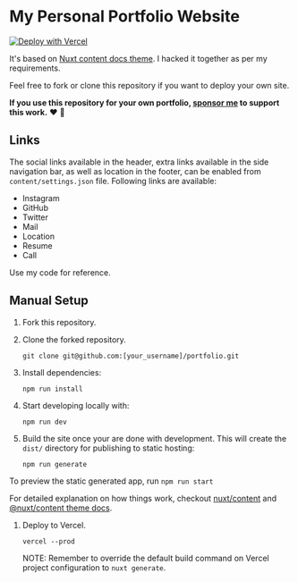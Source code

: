 # My Personal Portfolio Website

[![Deploy with Vercel](https://vercel.com/button)](https://vercel.com/new/clone?repository-url=https%3A%2F%2Fgithub.com%2Fmrinalwahal%2Fportfolio&project-name=portfolio&demo-title=Wahal's%20Portfolio&demo-description=Wahal's%20personal%20portfolio%20website%20based%20on%20Nuxt's%20Content%20module.&demo-url=https%3A%2F%2Fwah.al&demo-image=https%3A%2F%2Fwah.al%2Fprofile.png)

It's based on [Nuxt content docs theme](https://content.nuxtjs.org/themes/docs/). I hacked it together as per my requirements.

Feel free to fork or clone this repository if you want to deploy your own site. 

**If you use this repository for your own portfolio, [sponsor me](https://github.com/sponsors/mrinalwahal) to support this work.** ❤️ 
🚀
## Links

The social links available in the header, extra links available in the side navigation bar, as well as location in the footer, can be enabled from `content/settings.json` file. Following links are available:

- Instagram
- GitHub
- Twitter
- Mail
- Location
- Resume
- Call

Use my code for reference.

## Manual Setup

1. Fork this repository.
1. Clone the forked repository.

    ```
    git clone git@github.com:[your_username]/portfolio.git
    ```

1. Install dependencies:

    ```
    npm run install
    ```

1. Start developing locally with:

    ```
    npm run dev
    ```

1. Build the site once your are done with development. This will create the `dist/` directory for publishing to static hosting:

    ```
    npm run generate
    ```

To preview the static generated app, run `npm run start`

For detailed explanation on how things work, checkout [nuxt/content](https://content.nuxtjs.org) and [@nuxt/content theme docs](https://content.nuxtjs.org/themes-docs).

1. Deploy to Vercel.

    ```
    vercel --prod
    ```

    NOTE: Remember to override the default build command on Vercel project configuration to `nuxt generate`.